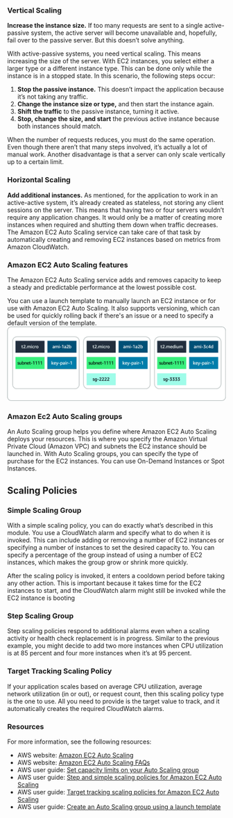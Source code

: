 ### Vertical Scaling
 
**Increase the instance size.** If too many requests are sent to a single active-passive system, the active server will become unavailable and, hopefully, fail over to the passive server. But this doesn’t solve anything.
 
With active-passive systems, you need vertical scaling. This means increasing the size of the server. With EC2 instances, you select either a larger type or a different instance type. This can be done only while the instance is in a stopped state. In this scenario, the following steps occur:

1. **Stop the passive instance.** This doesn’t impact the application because it’s not taking any traffic.
2. **Change the instance size or type,** and then start the instance again.
3. **Shift the traffic** to the passive instance, turning it active.
4. **Stop, change the size, and start** the previous active instance because both instances should match.

When the number of requests reduces, you must do the same operation. Even though there aren’t that many steps involved, it’s actually a lot of manual work. Another disadvantage is that a server can only scale vertically up to a certain limit.

### Horizontal Scaling
 
**Add additional instances.** As mentioned, for the application to work in an active-active system, it’s already created as stateless, not storing any client sessions on the server. This means that having two or four servers wouldn’t require any application changes. It would only be a matter of creating more instances when required and shutting them down when traffic decreases. The Amazon EC2 Auto Scaling service can take care of that task by automatically creating and removing EC2 instances based on metrics from Amazon CloudWatch.

### Amazon EC2 Auto Scaling features
The Amazon EC2 Auto Scaling service adds and removes capacity to keep a steady and predictable performance at the lowest possible cost.

You can use a launch template to manually launch an EC2 instance or for use with Amazon EC2 Auto Scaling. It also supports versioning, which can be used for quickly rolling back if there's an issue or a need to specify a default version of the template.
 ![Example of a launch template with three versions. Refer to the caption for details.](Exported%20image%2020250315115744-0.png)
### Amazon Ec2 Auto Scaling groups
An Auto Scaling group helps you define where Amazon EC2 Auto Scaling deploys your resources. This is where you specify the Amazon Virtual Private Cloud (Amazon VPC) and subnets the EC2 instance should be launched in.
With Auto Scaling groups, you can specify the type of purchase for the EC2 instances. You can use On-Demand Instances or Spot Instances.
## Scaling Policies

### Simple Scaling Group
With a simple scaling policy, you can do exactly what’s described in this module. You use a CloudWatch alarm and specify what to do when it is invoked. This can include adding or removing a number of EC2 instances or specifying a number of instances to set the desired capacity to. You can specify a percentage of the group instead of using a number of EC2 instances, which makes the group grow or shrink more quickly.
 
After the scaling policy is invoked, it enters a cooldown period before taking any other action. This is important because it takes time for the EC2 instances to start, and the CloudWatch alarm might still be invoked while the EC2 instance is booting
### Step Scaling Group  
Step scaling policies respond to additional alarms even when a scaling activity or health check replacement is in progress. Similar to the previous example, you might decide to add two more instances when CPU utilization is at 85 percent and four more instances when it’s at 95 percent.
 
### Target Tracking Scaling Policy
If your application scales based on average CPU utilization, average network utilization (in or out), or request count, then this scaling policy type is the one to use. All you need to provide is the target value to track, and it automatically creates the required CloudWatch alarms.

### Resources
For more information, see the following resources:

- AWS website: [Amazon EC2 Auto Scaling](https://aws.amazon.com/ec2/autoscaling/)
- AWS website: [Amazon EC2 Auto Scaling FAQs](https://aws.amazon.com/ec2/autoscaling/faqs/)
- AWS user guide: [Set capacity limits on your Auto Scaling group](https://docs.aws.amazon.com/autoscaling/ec2/userguide/asg-capacity-limits.html)
- AWS user guide: [Step and simple scaling policies for Amazon EC2 Auto Scaling](https://docs.aws.amazon.com/autoscaling/ec2/userguide/as-scaling-simple-step.html)
- AWS user guide: [Target tracking scaling policies for Amazon EC2 Auto Scaling](https://docs.aws.amazon.com/autoscaling/ec2/userguide/as-scaling-target-tracking.html)
- AWS user guide: [Create an Auto Scaling group using a launch template](https://docs.aws.amazon.com/autoscaling/ec2/userguide/create-asg-launch-template.html)
